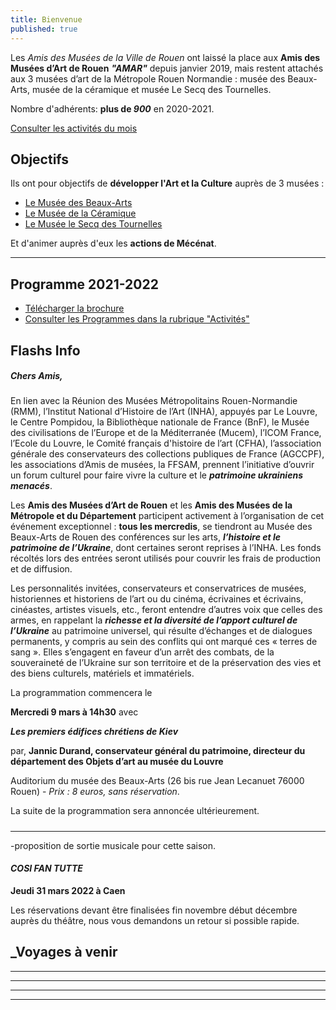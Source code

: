 ```yaml
---
title: Bienvenue
published: true
---
```

Les _Amis des Musées de la Ville de Rouen_ ont laissé la place aux **Amis des Musées d’Art de Rouen** **_"AMAR"_** depuis janvier 2019, mais restent attachés aux 3 musées d’art de la Métropole Rouen Normandie : musée des Beaux-Arts, musée de la céramique et musée Le Secq des Tournelles.

Nombre d'adhérents: **plus de _900_** en 2020-2021.

[Consulter les activités du mois](/pages/activites-du-mois.html)

## Objectifs

Ils ont pour objectifs de **développer l'Art et la Culture** auprès de 3 musées :

* [Le Musée des Beaux-Arts](http://mbarouen.fr/fr)
* [Le Musée de la Céramique](http://museedelaceramique.fr/fr)
* [Le Musée le Secq des Tournelles](http://museelesecqdestournelles.fr/fr)

Et d'animer auprès d'eux les **actions de Mécénat**.

***

## Programme 2021-2022

* [Télécharger la brochure](/fichiers/brochure-amar-2021-2022.pdf)
* [Consulter les Programmes dans la rubrique "Activités"](/pages/activites.html)

## **Flashs Info**

##### Chers Amis, 

En lien avec la Réunion des Musées Métropolitains Rouen-Normandie (RMM), l’Institut National d’Histoire de l’Art (INHA), appuyés par Le Louvre, le Centre Pompidou, la Bibliothèque nationale de France (BnF), le Musée des civilisations de l’Europe et de la Méditerranée (Mucem), l’ICOM France, l’Ecole du Louvre, le Comité français d'histoire de l’art (CFHA), l’association générale des conservateurs des collections publiques de France (AGCCPF), les associations d’Amis de musées, la FFSAM, prennent l’initiative d’ouvrir un forum culturel pour faire vivre la culture et le **_patrimoine ukrainiens menacés_**.

Les **Amis des Musées d’Art de Rouen** et les **Amis des Musées de la Métropole et du Département** participent activement à l’organisation de cet événement exceptionnel : **tous les mercredis**, se tiendront au Musée des Beaux-Arts de Rouen des conférences sur les arts, **_l’histoire et le patrimoine de l’Ukraine_**, dont certaines seront reprises à l’INHA. Les fonds récoltés lors des entrées seront utilisés pour couvrir les frais de production et de diffusion.

Les personnalités invitées, conservateurs et conservatrices de musées, historiennes et historiens de l’art ou du cinéma, écrivaines et écrivains, cinéastes, artistes visuels, etc., feront entendre d’autres voix que celles des armes, en rappelant la **_richesse et la diversité de l’apport culturel de l’Ukraine_** au patrimoine universel, qui résulte d’échanges et de dialogues permanents, y compris au sein des conflits qui ont marqué ces « terres de sang ». Elles s’engagent en faveur d’un arrêt des combats, de la souveraineté de l’Ukraine sur son territoire et de la préservation des vies et des biens culturels, matériels et immatériels.

La programmation commencera le

**Mercredi 9 mars à 14h30** avec 

**_Les premiers édifices chrétiens de Kiev_**

par, **Jannic Durand, conservateur général du patrimoine, directeur du département des Objets d’art au musée du Louvre**

Auditorium du musée des Beaux-Arts (26 bis rue Jean Lecanuet 76000 Rouen) - _Prix : 8 euros, sans réservation_.

La suite de la programmation sera annoncée ultérieurement.

##### 

***

\-proposition de sortie musicale pour cette saison.

#### **_COSI FAN TUTTE_**

**Jeudi 31 mars 2022 à Caen**

Les réservations devant être finalisées fin novembre début décembre auprès du théâtre, nous vous demandons un retour si possible rapide.

## _Voyages à venir
***

***

***

***
